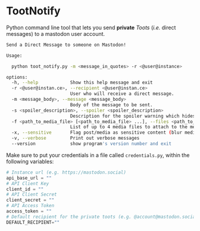 # TootNotify

Python command line tool that lets you send **private** *Toots* (*i.e.* direct messages) to a mastodon user account.

``` bash
Send a Direct Message to someone on Mastodon!

Usage:

  python toot_notify.py -m <message_in_quotes> -r <@user@instance>

options:
  -h, --help            Show this help message and exit
  -r <@user@instan.ce>, --recipient <@user@instan.ce>
                        User who will receive a direct message.
  -m <message_body>, --message <message_body>
                        Body of the message to be sent.
  -s <spoiler_description>, --spoiler <spoiler_description>
                        Description for the spoiler warning which hides the message.
  -f <path_to_media_file> [<path_to_media_file> ...], --files <path_to_media_file> [<path_to_media_file> ...]
                        List of up to 4 media files to attach to the message.
  -x, --sensitive       Flag post/media as sensitive content (blur media)
  -v, --verbose         Print out verbose messages
  --version             show program's version number and exit

```

Make sure to put your credentials in a file called `credentials.py`, within the following variables:

```python
# Instance url (e.g. https://mastodon.social)
api_base_url = ""
# API Client Key
client_id = ""
# API Client Secret
client_secret = ""
# API Access Token
access_token = ""
# Default recipient for the private toots (e.g. @account@mastodon.social)
DEFAULT_RECIPIENT=""
```
